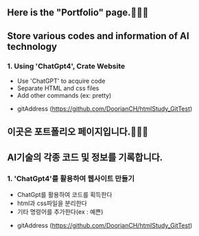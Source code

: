 ## Here is the "Portfolio" page.👋👋👋
## Store various codes and information of AI technology

### 1. Using 'ChatGpt4', Crate Website
- Use 'ChatGPT' to acquire code
- Separate HTML and css files
- Add other commands (ex: pretty)
* gitAddress (https://github.com/DoorianCH/htmlStudy_GitTest)



## 이곳은 포트폴리오 페이지입니다.👋👋👋
## AI기술의 각종 코드 및 정보를 기록합니다.

### 1. 'ChatGpt4'를 활용하여 웹사이트 만들기
- ChatGpt를 활용하여 코드를 획득한다
- html과 css파일을 분리한다
- 기타 명령어를 추가한다(ex : 예쁜)
* gitAddress (https://github.com/DoorianCH/htmlStudy_GitTest)

<!--
**DoorianCH/DoorianCH** is a ✨ _special_ ✨ repository because its `README.md` (this file) appears on your GitHub profile.

Here are some ideas to get you started:

- 🔭 I’m currently working on ...
- 🌱 I’m currently learning ...
- 👯 I’m looking to collaborate on ...
- 🤔 I’m looking for help with ...
- 💬 Ask me about ...
- 📫 How to reach me: ...
- 😄 Pronouns: ...
- ⚡ Fun fact: ...
-->
